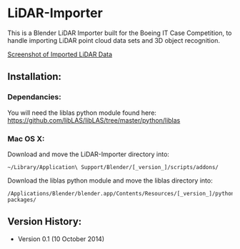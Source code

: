 LiDAR-Importer
==============

This is a Blender LiDAR Importer built for the Boeing IT Case Competition, to handle importing LiDAR point cloud data sets and 3D object recognition.

[Screenshot of Imported LiDAR Data](http://i.imgur.com/h2cUBfH.png)

## Installation:

### Dependancies:
You will need the liblas python module found here: https://github.com/libLAS/libLAS/tree/master/python/liblas

### Mac OS X:
Download and move the LiDAR-Importer directory into:
```
~/Library/Application\ Support/Blender/[_version_]/scripts/addons/
```
Download the liblas python module and move the liblas directory into:
```
/Applications/Blender/blender.app/Contents/Resources/[_version_]/python/lib/python3.4/site-packages/
```

## Version History:
* Version 0.1 (10 October 2014)

